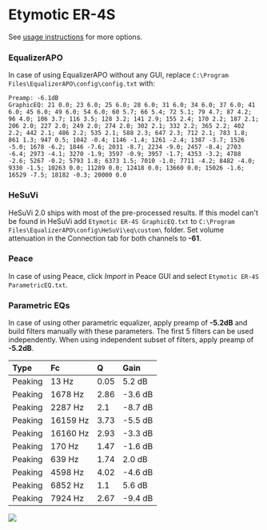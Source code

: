 # Etymotic ER-4S
See [usage instructions](https://github.com/jaakkopasanen/AutoEq#usage) for more options.

### EqualizerAPO
In case of using EqualizerAPO without any GUI, replace `C:\Program Files\EqualizerAPO\config\config.txt`
with:
```
Preamp: -6.1dB
GraphicEQ: 21 0.0; 23 6.0; 25 6.0; 28 6.0; 31 6.0; 34 6.0; 37 6.0; 41 6.0; 45 6.0; 49 6.0; 54 6.0; 60 5.7; 66 5.4; 72 5.1; 79 4.7; 87 4.2; 96 4.0; 106 3.7; 116 3.5; 128 3.2; 141 2.9; 155 2.4; 170 2.2; 187 2.1; 206 2.0; 227 2.0; 249 2.0; 274 2.0; 302 2.1; 332 2.2; 365 2.2; 402 2.2; 442 2.1; 486 2.2; 535 2.1; 588 2.3; 647 2.3; 712 2.1; 783 1.8; 861 1.3; 947 0.5; 1042 -0.4; 1146 -1.4; 1261 -2.4; 1387 -3.7; 1526 -5.0; 1678 -6.2; 1846 -7.6; 2031 -8.7; 2234 -9.0; 2457 -8.4; 2703 -6.4; 2973 -4.1; 3270 -1.9; 3597 -0.9; 3957 -1.7; 4353 -3.2; 4788 -2.6; 5267 -0.2; 5793 1.8; 6373 1.5; 7010 -1.0; 7711 -4.2; 8482 -4.0; 9330 -1.5; 10263 0.0; 11289 0.0; 12418 0.0; 13660 0.0; 15026 -1.6; 16529 -7.5; 18182 -0.3; 20000 0.0
```

### HeSuVi
HeSuVi 2.0 ships with most of the pre-processed results. If this model can't be found in HeSuVi add
`Etymotic ER-4S GraphicEQ.txt` to `C:\Program Files\EqualizerAPO\config\HeSuVi\eq\custom\` folder.
Set volume attenuation in the Connection tab for both channels to **-61**.

### Peace
In case of using Peace, click *Import* in Peace GUI and select `Etymotic ER-4S ParametricEQ.txt`.

### Parametric EQs
In case of using other parametric equalizer, apply preamp of **-5.2dB** and build filters manually
with these parameters. The first 5 filters can be used independently.
When using independent subset of filters, apply preamp of **-5.2dB**.

| Type    | Fc       |    Q | Gain    |
|:--------|:---------|:-----|:--------|
| Peaking | 13 Hz    | 0.05 | 5.2 dB  |
| Peaking | 1678 Hz  | 2.86 | -3.6 dB |
| Peaking | 2287 Hz  | 2.1  | -8.7 dB |
| Peaking | 16159 Hz | 3.73 | -5.5 dB |
| Peaking | 16160 Hz | 2.93 | -3.3 dB |
| Peaking | 170 Hz   | 1.47 | -1.6 dB |
| Peaking | 639 Hz   | 1.74 | 2.0 dB  |
| Peaking | 4598 Hz  | 4.02 | -4.6 dB |
| Peaking | 6852 Hz  | 1.1  | 5.6 dB  |
| Peaking | 7924 Hz  | 2.67 | -9.4 dB |

![](https://raw.githubusercontent.com/jaakkopasanen/AutoEq/master/results/headphonecom/sbaf-serious/Etymotic%20ER-4S/Etymotic%20ER-4S.png)